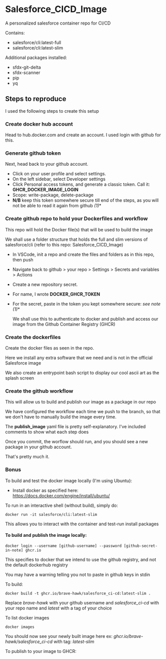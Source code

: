 # Salesforce_CICD_Image
A personalized salesforce container repo for CI/CD

Contains: 
 - salesforce/cli:latest-full
 - salesforce/cli:latest-slim

Additional packages installed:
- sfdx-git-delta
- sfdx-scanner
- pip
- yq

## Steps to reproduce
I used the following steps to create this setup

### Create docker hub account
Head to hub.docker.com and create an account. 
I used login with github for this.

### Generate github token
Next, head back to your github account.
- Click on your user profile and select settings.
- On the left sidebar, select Developer settings 
- Click Personal access tokens, and generate a classic token. Call it: **GHCR_DOCKER_IMAGE_LOGIN**
- Scope: write-package, delete-package
- **N/B** keep this token somewhere secure till end of the steps, as you will not be able to read it again from github *(1)**

### Create github repo to hold your Dockerfiles and workflow
This repo will hold the Docker file(s) that will be used to build the image

We shall use a folder structure that holds the full and slim versions of salesforce/cli 
 (refer to this repo: Salesforce_CICD_Image)

- In VSCode, init a repo and create the files and folders as in this repo, then push
- Navigate back to github > your repo > Settings > Secrets and variables > Actions
- Create a new repository secret.
- For name, I wrote **DOCKER_GHCR_TOKEN**
- For the secret, paste in the token you kept somewhere secure: *see note (1)**
  
  We shall use this to authenticate to docker and publish and access our image from the Github Container Registry (GHCR)

### Create the dockerfiles
Create the docker files as seen in the repo. 

Here we install any extra software that we need and is not in the official Salesforce image

We also create an entrypoint bash script to display our cool ascii art as the splash screen

### Create the github workflow
This will allow us to build and publish our image as a package in our repo

We have configured the workflow each time we push to the branch, so that we don't have to manually build the 
image every time.

The **publish_image** yaml file is pretty self-explanatory. I've included comments to show what each step does

Once you commit, the worflow should run, and you should see a new package in your github account.

That's pretty much it.

### Bonus
To build and test the docker image locally (I'm using Ubuntu):

- Install docker as specified here: https://docs.docker.com/engine/install/ubuntu/

To run in an interactive shell (without build), simply do:
```
docker run -it salesforce/cli:latest-slim
```
This allows you to interact with the container and test-run install packages

#### To build and publish the image locally:
```
docker login --username [github-username] --password [github-secret-in-note] ghcr.io
```
This specifies to docker that we intend to use the github registry, and not the default dockerhub registry

You may have a warning telling you not to paste in github keys in stdin


To build:
```
docker build -t ghcr.io/brave-hawk/salesforce_ci-cd:latest-slim .
```
Replace *brave-hawk* with your github username and *salesforce_ci-cd* with your repo name and *latest* with a tag of your choice


To list docker images
```
docker images
```
You should now see your newly built image here
ex: *ghcr.io/brave-hawk/salesforce_ci-cd* with tag: *latest-slim*


To publish to your image to GHCR:
``` docker push ghcr.io/brave-hawk/salesforce_ci-cd:latest-slim
```










